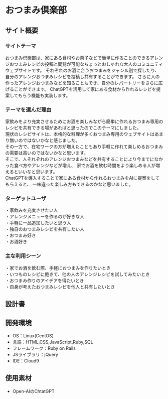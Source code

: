 # おつまみ倶楽部
## サイト概要
### サイトテーマ
おつまみ倶楽部は、家にある食材やお菓子などで簡単に作ることのできるアレンジおつまみレシピの投稿と閲覧が可能なちょっとおしゃれな大人のコミュニティウェブサイトです。
それぞれのお酒に合うおつまみをジャンル別で探したり、自分のアレンジおつまみレシピを投稿し共有することができます。
さらに人の作ったアレンジおつまみなどを知ることもでき、自分のレパートリーをさらに広げることができます。
ChatGPTを活用して家にある食材から作れるレシピを提案してもらう機能も実装します。

### テーマを選んだ理由
家飲みをより充実させるためにお酒を楽しみながら簡単に作れるおつまみ専用のレシピを共有できる場があればと思ったのでこのテーマにしました。</br>
現状のレシピサイトは、本格的な料理が多くおつまみ専用のウェブサイトはあまり無いのではないかなと感じました。</br>
その一方で、在宅ワークの方が増えたこともあり手軽に作れて楽しめるおつまみの需要は高いのではないかなと思います。</br>
そこで、人それぞれのアレンジおつまみなどを共有することにより今までになかった食べ方やアレンジなどが増え、
家でお酒を飲む時間をより楽しめる人が増えるといいなと思います。</br>
ChatGPTを導入することで家にある食材から作れるおつまみをAIに提案をしてもらえると、
一味違った楽しみ方もできるのかなと思いました。

### ターゲットユーザ
・家飲みを充実させたい人</br>
・アレンジメニューを作るのが好きな人</br>
・手軽に一品追加したいと思う人</br>
・独自のおつまみレシピを共有したい人</br>
・おつまみ好き</br>
・お酒好き

### 主な利用シーン

・家でお酒を飲む際、手軽におつまみを作りたいとき</br>
・いつものレシピに飽きて、他の人のアレンジレシピを試してみたいとき</br>
・おつまみ作りのアイデアを得たいとき</br>
・自身が考えたおつまみレシピを他人と共有したいとき

## 設計書


## 開発環境
- OS：Linux(CentOS)
- 言語：HTML,CSS,JavaScript,Ruby,SQL
- フレームワーク：Ruby on Rails
- JSライブラリ：jQuery
- IDE：Cloud9

## 使用素材
- Open-AIのChtatGPT